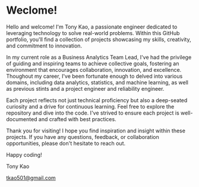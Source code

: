 # Weclome!

Hello and welcome! I'm Tony Kao, a passionate engineer dedicated to leveraging technology to solve real-world problems. Within this GitHub portfolio, you'll find a collection of projects showcasing my skills, creativity, and commitment to innovation.

In my current role as a Business Analytics Team Lead, I've had the privilege of guiding and inspiring teams to achieve collective goals, fostering an environment that encourages collaboration, innovation, and excellence. Thoughout my career, I've been fortunate enough to delved into various domains, including data analytics, statistics, and machine learning, as well as previous stints and a project engineer and reliability engineer. 

Each project reflects not just technical proficiency but also a deep-seated curiosity and a drive for continuous learning. Feel free to explore the repository and dive into the code. I've strived to ensure each project is well-documented and crafted with best practices.

Thank you for visiting! I hope you find inspiration and insight within these projects. If you have any questions, feedback, or collaboration opportunities, please don't hesitate to reach out.

Happy coding!

Tony Kao

tkao501@gmail.com
